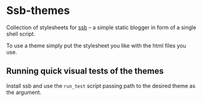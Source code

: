 # Ssb-themes

Collection of stylesheets for [ssb](https://github.com/maciejzj/ssb)
– a simple static blogger in form of a single shell script.

To use a theme simply put the stylesheet you like with the html files you use.

## Running quick visual tests of the themes

Install ssb and use the `run_test` script passing path to the desired theme as
the argument.
